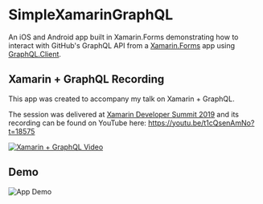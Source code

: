 # SimpleXamarinGraphQL
An iOS and Android app built in Xamarin.Forms demonstrating how to interact with GitHub's GraphQL API from a [Xamarin.Forms](https://visualstudio.microsoft.com/xamarin?WT.mc_id=simplexamaringraphql-github-bramin) app using [GraphQL.Client](https://www.nuget.org/packages/GraphQL.Client/).

## Xamarin + GraphQL Recording

This app was created to accompany my talk on Xamarin + GraphQL.

The session was delivered at [Xamarin Developer Summit 2019](https://www.codetraveler.io/xamdevsummit-graphql/) and its recording can be found on YouTube here:
https://youtu.be/t1cQsenAmNo?t=18575

[![Xamarin + GraphQL Video](https://user-images.githubusercontent.com/13558917/61256668-6a8f1780-a722-11e9-97ad-8188ec6eab8f.png)](https://youtu.be/t1cQsenAmNo?t=18575)

## Demo

![App Demo](https://user-images.githubusercontent.com/13558917/61123995-69809080-a46b-11e9-92c4-c5c0174f4e1a.gif)
